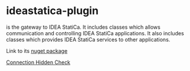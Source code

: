 # ideastatica-plugin
is the gateway to IDEA StatiCa. It includes classes which allows communication and controlling IDEA StatiCa applications. It also includes classes which provides IDEA StatiCa services to other applications.

Link to its [nuget package](https://www.nuget.org/packages/IdeaStatiCa.Plugin)

[Connection Hidden Check](con-hidden-calculation.md)
